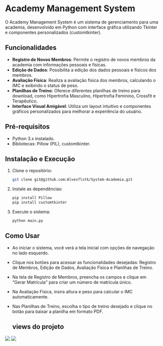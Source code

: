 # Academy Management System

O Academy Management System é um sistema de gerenciamento para uma academia, desenvolvido em Python com interface gráfica utilizando Tkinter e componentes personalizados (customtkinter).

## Funcionalidades

- **Registro de Novos Membros**: Permite o registro de novos membros da academia com informações pessoais e físicas.
- **Edição de Dados**: Possibilita a edição dos dados pessoais e físicos dos membros.
- **Avaliação Física**: Realiza a avaliação física dos membros, calculando o IMC e exibindo o status de peso.
- **Planilhas de Treino**: Oferece diferentes planilhas de treino para download, como Hipertrofia Masculino, Hipertrofia Feminino, Crossfit e Terapêutico.
- **Interface Visual Amigável**: Utiliza um layout intuitivo e componentes gráficos personalizados para melhorar a experiência do usuário.

## Pré-requisitos

- Python 3.x instalado.
- Bibliotecas: Pillow (PIL), customtkinter.

## Instalação e Execução

1. Clone o repositório:

    ```bash
    git clone git@github.com:Alvesflstk/System-Academia.git
    ```

2. Instale as dependências:

    ```bash
    pip install Pillow
    pip install customtkinter
    ```

3. Execute o sistema:

    ```bash
    python main.py
    ```

## Como Usar

- Ao iniciar o sistema, você verá a tela inicial com opções de navegação no lado esquerdo.
- Clique nos botões para acessar as funcionalidades desejadas: Registro de Membros, Edição de Dados, Avaliação Física e Planilhas de Treino.
- Na tela de Registro de Membros, preencha os campos e clique em "Gerar Matrícula" para criar um número de matrícula único.
- Na Avaliação Física, insira altura e peso para calcular o IMC automaticamente.
- Nas Planilhas de Treino, escolha o tipo de treino desejado e clique no botão para baixar a planilha em formato PDF.

  ## views do projeto

<img src="https://github.com/Alvesflstk/System-Academia/assets/111323514/b20660fb-77e3-420a-844f-f0493585508a"/>
<img src="https://github.com/Alvesflstk/System-Academia/assets/111323514/625b70b2-e1a8-4d4c-a12b-6fb207c690c0"/>

